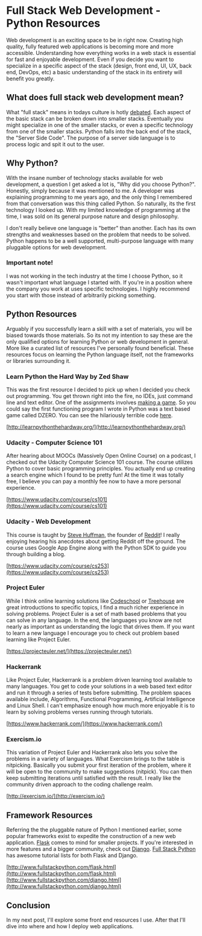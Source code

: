 <!--//

title: Full Stack Web Development - Python Resources
date: 2015-04-06
image: python-resources-hero.png
live: true

//-->

# Full Stack Web Development - Python Resources

<!-- snippet -->Web development is an exciting space to be in right now. Creating high quality, fully featured web applications is becoming more and more accessible. Understanding how everything works in a web stack is essential for fast and enjoyable development. Even if you decide you want to specialize in a specific aspect of the stack (design, front end, UI, UX, back end, DevOps, etc) a basic understanding of the stack in its entirety will benefit you greatly.

## What does full stack web development mean?

What "full stack" means in todays culture is hotly [debated](http://www.sitepoint.com/full-stack-developer). Each aspect of the basic stack can be broken down into smaller stacks. Eventually you might specialize in one of the smaller stacks, or even a specific technology from one of the smaller stacks. Python falls into the back end of the stack, the "Server Side Code". The purpose of a server side language is to process logic and spit it out to the user.


## Why Python?

With the insane number of technology stacks available for web development, a question I get asked a lot is, "Why did you choose Python?". Honestly, simply because it was mentioned to me. A developer was explaining programming to me years ago, and the only thing I remembered from that conversation was this thing called Python. So naturally, its the first technology I looked up. With my limited knowledge of programming at the time, I was sold on its general purpose nature and design philosophy.

I don't really believe one language is "better" than another. Each has its own strengths and weaknesses based on the problem that needs to be solved. Python happens to be a well supported, multi-purpose language with many pluggable options for web development.

### Important note!

I was not working in the tech industry at the time I choose Python, so it wasn't important what language I started with. If you're in a position where the company you work at uses specific technologies. I highly recommend you start with those instead of arbitrarily picking something.


## Python Resources

Arguably if you successfully learn a skill with a set of materials, you will be biased towards those materials. So its not my intention to say these are the only qualified options for learning Python or web development in general. More like a curated list of resources I've personally found beneficial. These resources focus on learning the Python language itself, not the frameworks or libraries surrounding it.

### Learn Python the Hard Way by Zed Shaw

This was the first resource I decided to pick up when I decided you check out programming. You get thrown right into the fire, no IDEs, just command line and text editor. One of the assignments involves [making a game](http://learnpythonthehardway.org/book/ex45.html). So you could say the first functioning program I wrote in Python was a text based game called DZERO. You can see the hilariously terrible code [here](https://github.com/ab7/dzero).

[http://learnpythonthehardway.org/](http://learnpythonthehardway.org/)

### Udacity - Computer Science 101

After hearing about MOOCs (Massively Open Online Course) on a podcast, I checked out the Udacity Computer Science 101 course. The course utilizes Python to cover basic programming principles. You actually end up creating a search engine which I found to be pretty fun! At the time it was totally free, I believe you can pay a monthly fee now to have a more personal experience.

[https://www.udacity.com/course/cs101](https://www.udacity.com/course/cs101)

### Udacity - Web Development

This course is taught by [Steve Huffman](http://en.wikipedia.org/wiki/Steve_Huffman), the founder of [Reddit](http://www.reddit.com/)! I really enjoying hearing his anecdotes about getting Reddit off the ground. The course uses Google App Engine along with the Python SDK to guide you through building a blog.

[https://www.udacity.com/course/cs253](https://www.udacity.com/course/cs253)

### Project Euler

While I think online learning solutions like [Codeschool](https://www.codeschool.com/) or [Treehouse](http://teamtreehouse.com/) are great introductions to specific topics, I find a much richer experience in solving problems. Project Euler is a set of math based problems that you can solve in any language. In the end, the languages you know are not nearly as important as understanding the logic that drives them. If you want to learn a new language I encourage you to check out problem based learning like Project Euler.

[https://projecteuler.net/](https://projecteuler.net/)

### Hackerrank

Like Project Euler, Hackerrank is a problem driven learning tool available to many languages. You get to code your solutions in a web based text editor and run it through a series of tests before submitting. The problem spaces available include, Algorithms, Functional Programming, Artificial Intelligence and Linux Shell.  I can't emphasize enough how much more enjoyable it is to learn by solving problems verses running through tutorials.

[https://www.hackerrank.com/](https://www.hackerrank.com/)

### Exercism.io

This variation of Project Euler and Hackerrank also lets you solve the problems in a variety of languages. What Exercism brings to the table is nitpicking. Basically you submit your first iteration of the problem, where it will be open to the community to make suggestions (nitpick). You can then keep submitting iterations until satisfied with the result. I really like the community driven approach to the coding challenge realm.

[http://exercism.io/](http://exercism.io/)


## Framework Resources

Referring the the pluggable nature of Python I mentioned earlier, some popular frameworks exist to expedite the construction of a new web application. [Flask](http://flask.pocoo.org/) comes to mind for smaller projects. If you're interested in more features and a bigger community, check out [Django](https://www.djangoproject.com/). [Full Stack Python](http://www.fullstackpython.com/) has awesome tutorial lists for both Flask and Django.

[http://www.fullstackpython.com/flask.html](http://www.fullstackpython.com/flask.html)
[http://www.fullstackpython.com/django.html](http://www.fullstackpython.com/django.html)


## Conclusion

In my next post, I'll explore some front end resources I use. After that I'll dive into where and how I deploy web applications.
